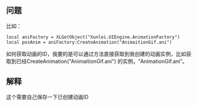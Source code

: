## 问题
比如：
```
local aniFactory = XLGetObject("Xunlei.UIEngine.AnimationFactory")
local posAnim = aniFactory:CreateAnimation("AnimaitionGif.ani") 
```
如何获取动画的ID，我要的是可以通过方法直接获取到我创建的动画实例，比如获取到已经CreateAnimation("AnimaitionGif.ani") 
的实例，“AnimationGif.ani”。

## 解释
这个需要自己保存一下已创建动画ID